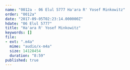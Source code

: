 ```yaml
---
name: "0012a - 06 Elul 5777 Ha'ara R' Yosef Minkowitz"
order: "0012a"
date: "2017-09-05T02:23:14.000000Z"
hdate: "06 Elul 5777"
title: "Ha'ara R' Yosef Minkowitz"
keywords: []
file:
- ext: ".m4a"
  mime: "audio/x-m4a"
  size: 14128454
  duration: "8:59"
published: true
---
```


